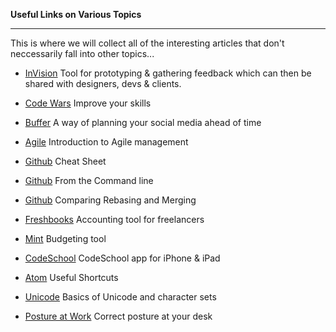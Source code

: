**Useful Links on Various Topics**

-----------

This is where we will collect all of the interesting articles that don't neccessarily fall into other topics... 

- [InVision](http://www.invisionapp.com/redeem/s/3244147)  Tool for prototyping & gathering feedback which can then be shared with designers, devs & clients.

- [Code Wars](http://www.codewars.com/)  Improve your skills

- [Buffer](https://buffer.com/)  A way of planning your social media ahead of time

- [Agile](http://www.versionone.com/agile-project-management/)  Introduction to Agile management

- [Github](https://training.github.com/kit/downloads/github-git-cheat-sheet.pdf)  Cheat Sheet
- [Github](https://github.com/jlevy/the-art-of-command-line)  From the Command line
- [Github](https://www.atlassian.com/git/tutorials/merging-vs-rebasing/)  Comparing Rebasing and Merging

- [Freshbooks](http://www.freshbooks.com/)  Accounting tool for freelancers
- [Mint](https://www.mint.com/)  Budgeting tool

- [CodeSchool](https://itunes.apple.com/us/app/code-school/id927194858?mt=8)  CodeSchool app for iPhone & iPad

- [Atom](http://d2wy8f7a9ursnm.cloudfront.net/atom-editor-cheat-sheet.pdf)  Useful Shortcuts

- [Unicode](http://www.joelonsoftware.com/articles/Unicode.html)  Basics of Unicode and character sets

- [Posture at Work](https://sdlearn.slack.com/files/gisborne/F04SKELJ8/posture_program.pdf)  Correct posture at your desk
